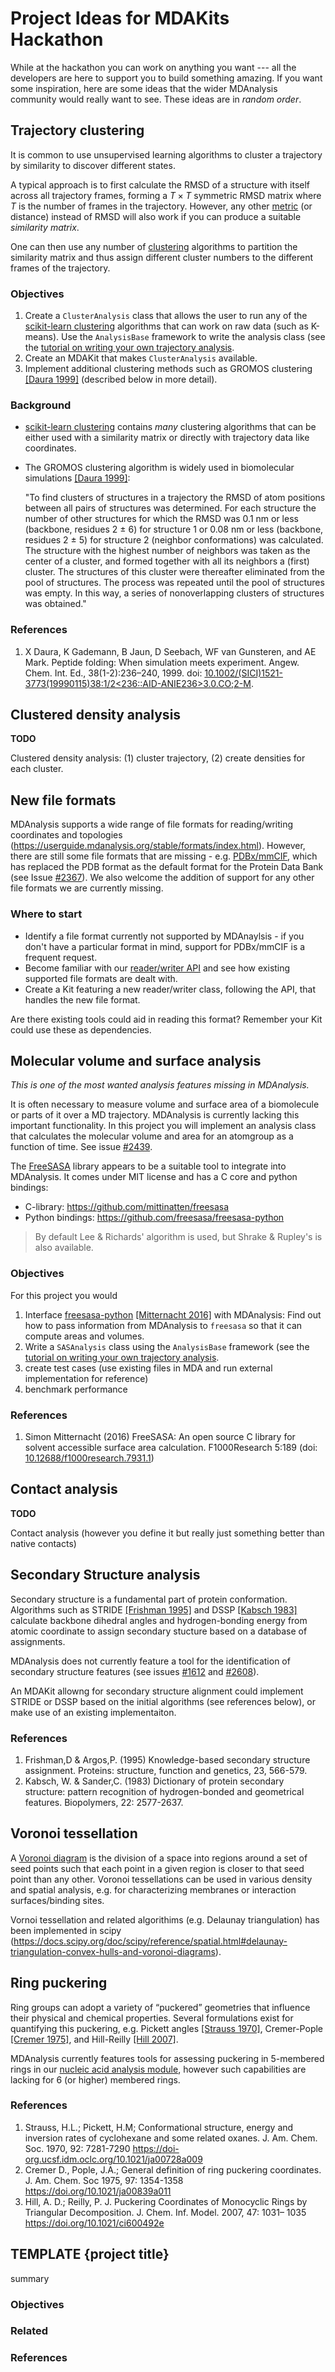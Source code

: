 # Project Ideas for MDAKits Hackathon

While at the hackathon you can work on anything you want --- all the
developers are here to support you to build something amazing. If you
want some inspiration, here are some ideas that the wider MDAnalysis
community would really want to see. These ideas are in _random order_.


## Trajectory clustering ##

It is common to use unsupervised learning algorithms to cluster a
trajectory by similarity to discover different states.

A typical approach is to first calculate the RMSD of a structure with
itself across all trajectory frames, forming a $T \times T$ symmetric
RMSD matrix where $T$ is the number of frames in the
trajectory. However, any other [metric][] (or distance) instead of
RMSD will also work if you can produce a suitable _similarity matrix_.

One can then use any number of [clustering][] algorithms to partition
the similarity matrix and thus assign different cluster numbers to the
different frames of the trajectory. 

### Objectives ###

1. Create a `ClusterAnalysis` class that allows the user to run any of
   the [scikit-learn clustering][] algorithms that can work on raw
   data (such as K-means). Use the `AnalysisBase` framework to write
   the analysis class (see the [tutorial on writing your own
   trajectory analysis][UserGuide AnalysisBase].
1. Create an MDAKit that makes `ClusterAnalysis` available.
3. Implement additional clustering methods such as GROMOS clustering
   [[Daura 1999]](#Daura1999) (described below in more detail).


### Background ###

* [scikit-learn clustering][] contains _many_ clustering algorithms
  that can be either used with a similarity matrix or directly with
  trajectory data like coordinates.
* The GROMOS clustering algorithm is widely used in biomolecular
  simulations   [[Daura 1999]](#Daura1999):
  
    "To find clusters of structures in a trajectory the RMSD of atom
    positions between all pairs of structures was determined. For each
    structure the number of other structures for which the RMSD was
    0.1 nm or less (backbone, residues 2 ± 6) for structure 1 or 0.08
    nm or less (backbone, residues 2 ± 5) for structure 2 (neighbor
    conformations) was calculated. The structure with the highest
    number of neighbors was taken as the center of a cluster, and
    formed together with all its neighbors a (first) cluster. The
    structures of this cluster were thereafter eliminated from the
    pool of structures. The process was repeated until the pool of
    structures was empty. In this way, a series of nonoverlapping
    clusters of structures was obtained."

### References ###

1. <a id="Daura1999"/>X Daura, K Gademann, B Jaun, D Seebach, WF van Gunsteren, and AE Mark. Peptide folding: When simulation meets experiment. Angew. Chem. Int. Ed., 38(1-2):236–240, 1999. doi: [10.1002/(SICI)1521-3773(19990115)38:1/2<236::AID-ANIE236>3.0.CO;2-M](https://doi.org/10.1002%2F%28SICI%291521-3773%2819990115%2938%3A1%2F2%3C236%3A%3AAID-ANIE236%3E3.0.CO%3B2-M).

[metric]: https://en.wikipedia.org/wiki/Metric_space#Definition
[clustering]: https://en.wikipedia.org/wiki/Cluster_analysis

[scikit-learn clustering]: https://scikit-learn.org/stable/modules/clustering.html

[UserGuide AnalysisBase]: https://userguide.mdanalysis.org/stable/examples/analysis/custom_trajectory_analysis.html

## Clustered density analysis ##

**TODO**

Clustered density analysis: (1) cluster trajectory, (2) create
densities for each cluster.


## New file formats ##

MDAnalysis supports a wide range of file formats for reading/writing 
coordinates and topologies 
(https://userguide.mdanalysis.org/stable/formats/index.html). 
However, there are still some file formats that are missing - e.g.
[PDBx/mmCIF][], which has replaced the PDB format as the default 
format for the Protein Data Bank (see Issue
[#2367](https://github.com/MDAnalysis/mdanalysis/issues/2367)).
We also welcome the addition of support for any other file formats 
we are currently missing.

### Where to start
- Identify a file format currently not supported by MDAnaylsis - if you
don't have a particular format in mind, support for PDBx/mmCIF is a
frequent request.
- Become familiar with our [reader/writer API](https://docs.mdanalysis.org/stable/documentation_pages/topology_modules.html) 
and see how existing supported file formats are dealt with.
- Create a Kit featuring a new reader/writer class, following the
API, that handles the new file format.

Are there existing tools could aid in reading this format? Remember
your Kit could use these as dependencies.

[PDBx/mmCIF]: (https://pdb101.rcsb.org/learn/guide-to-understanding-pdb-data/beginner%E2%80%99s-guide-to-pdb-structures-and-the-pdbx-mmcif-format)



## Molecular volume and surface analysis

*This is one of the most wanted analysis features missing in MDAnalysis.*

It is often necessary to measure volume and surface area of a
biomolecule or parts of it over a MD trajectory. MDAnalysis is
currently lacking this important functionality. In this project you
will implement an analysis class that calculates the molecular volume
and area for an atomgroup as a function of time. See issue
[#2439](https://github.com/MDAnalysis/mdanalysis/issues/2439).

The [FreeSASA](http://freesasa.github.io/) library appears to be a
suitable tool to integrate into MDAnalysis. It comes under MIT license
and has a C core and python bindings:
* C-library: https://github.com/mittinatten/freesasa
* Python bindings: https://github.com/freesasa/freesasa-python

> By default Lee & Richards' algorithm is used, but Shrake & Rupley's
> is also available.



### Objectives

For this project you would

1. Interface [freesasa-python](https://github.com/freesasa/freesasa-python)
   [[Mitternacht 2016]](#Mitternacht2016) with MDAnalysis: Find out
   how to pass information from MDAnalysis to `freesasa` so that it
   can compute areas and volumes. 
2. Write a `SASAnalysis` class using the `AnalysisBase` framework (see
   the [tutorial on writing your own trajectory analysis][UserGuide
   AnalysisBase].
3. create test cases (use existing files in MDA and run external
   implementation for reference)
4. benchmark performance


### References ###

1. <a id="Mitternacht2016"/>Simon Mitternacht (2016) FreeSASA: An open
   source C library for solvent accessible surface area
   calculation. F1000Research 5:189 (doi:
   [10.12688/f1000research.7931.1](https://doi.org/10.12688/f1000research.7931.1))


## Contact analysis ##

**TODO**

Contact analysis (however you define it but really just something
better than native contacts)


## Secondary Structure analysis ##

Secondary structure is a fundamental part of protein conformation. 
Algorithms such as STRIDE [[Frishman 1995]](#Frishman1995) and 
DSSP [[Kabsch 1983]](#Kabsch1983) calculate backbone dihedral angles
and hydrogen-bonding energy from atomic coordinate to assign secondary 
stucture based on a database of assignments.

MDAnalysis does not currently feature a tool for the identification
of secondary structure features (see issues 
[#1612](https://github.com/MDAnalysis/mdanalysis/issues/1612) and 
[#2608](https://github.com/MDAnalysis/mdanalysis/issues/2608)). 

An MDAKit allowng for secondary structure alignment could implement 
STRIDE or DSSP based on the initial algorithms (see references below), 
or make use of an existing implementaiton.


### References
1. <a id="Frishman1995"/>Frishman,D & Argos,P. (1995) Knowledge-based secondary structure assignment. Proteins: structure, function and genetics, 23, 566-579.
2. <a id="Kabsch1983"/>Kabsch, W. & Sander,C. (1983) Dictionary of protein secondary structure: pattern recognition of hydrogen-bonded and geometrical features. Biopolymers, 22: 2577-2637.


## Voronoi tessellation ##

A [Voronoi diagram](https://en.wikipedia.org/wiki/Voronoi_diagram) is 
the division of a space into regions around a set of seed points such 
that each point in a given region is closer to that seed point than 
any other. Voronoi tessellations can be used in various density and 
spatial analysis, e.g. for characterizing membranes or interaction 
surfaces/binding sites. 

Vornoi tessellation and related algorithims (e.g. Delaunay triangulation) 
has been implemented in scipy (https://docs.scipy.org/doc/scipy/reference/spatial.html#delaunay-triangulation-convex-hulls-and-voronoi-diagrams).



## Ring puckering ##

Ring groups can adopt a variety of “puckered” geometries that influence 
their physical and chemical properties. Several formulations exist for 
quantifying this puckering, e.g. Pickett angles [[Strauss 1970]](#Strauss1970), 
Cremer-Pople [[Cremer 1975]](#Cremer1975), and Hill-Reilly [[Hill 2007]](#Hill2007).

MDAnalysis currently features tools for assessing puckering in 5-membered 
rings in our [nucleic acid analysis module](https://docs.mdanalysis.org/stable/documentation_pages/analysis/nuclinfo.html), 
however such capabilities are lacking for 6 (or higher) membered rings.



### References
1. <a id="Strauss1970"/>Strauss, H.L.; Pickett, H.M; Conformational structure, energy and inversion rates of cyclohexane and some related oxanes. J. Am. Chem. Soc. 1970, 92: 7281-7290 https://doi-org.ucsf.idm.oclc.org/10.1021/ja00728a009
2. <a id="Cremer1975"/>Cremer D., Pople, J.A.; General definition of ring puckering coordinates. J. Am. Chem. Soc 1975, 97: 1354-1358 https://doi.org/10.1021/ja00839a011
3. <a id="Hill2007"/>Hill, A. D.; Reilly, P. J. Puckering Coordinates of Monocyclic Rings by Triangular Decomposition. J. Chem. Inf. Model. 2007, 47: 1031– 1035 https://doi.org/10.1021/ci600492e



## TEMPLATE {project title} ##

summary

### Objectives ###

### Related ###

### References ###
